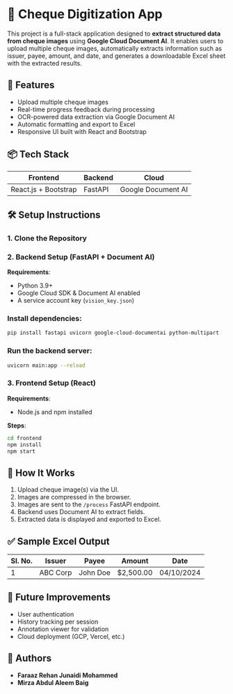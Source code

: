 # 🧾 Cheque Digitization App

This project is a full-stack application designed to **extract structured data from cheque images** using **Google Cloud Document AI**. It enables users to upload multiple cheque images, automatically extracts information such as issuer, payee, amount, and date, and generates a downloadable Excel sheet with the extracted results.

## 🚀 Features

- Upload multiple cheque images
- Real-time progress feedback during processing
- OCR-powered data extraction via Google Document AI
- Automatic formatting and export to Excel
- Responsive UI built with React and Bootstrap

## 📦 Tech Stack

| Frontend                | Backend    | Cloud                |
|------------------------|------------|----------------------|
| React.js + Bootstrap   | FastAPI    | Google Document AI   |

## 🛠️ Setup Instructions

### 1. Clone the Repository



### 2. Backend Setup (FastAPI + Document AI)

**Requirements**:

- Python 3.9+
- Google Cloud SDK & Document AI enabled
- A service account key (`vision_key.json`)

### Install dependencies:

```bash
pip install fastapi uvicorn google-cloud-documentai python-multipart
```

### Run the backend server:

```bash
uvicorn main:app --reload
```

### 3. Frontend Setup (React)

**Requirements**:

- Node.js and npm installed

**Steps**:

```bash
cd frontend
npm install
npm start
```

## 📸 How It Works

1. Upload cheque image(s) via the UI.
2. Images are compressed in the browser.
3. Images are sent to the `/process` FastAPI endpoint.
4. Backend uses Document AI to extract fields.
5. Extracted data is displayed and exported to Excel.


## ✅ Sample Excel Output

| Sl. No. | Issuer    | Payee    | Amount    | Date       |
|---------|-----------|----------|-----------|------------|
| 1       | ABC Corp  | John Doe | $2,500.00 | 04/10/2024 |

## 🧰 Future Improvements

- User authentication  
- History tracking per session  
- Annotation viewer for validation  
- Cloud deployment (GCP, Vercel, etc.)

## 👤 Authors

- **Faraaz Rehan Junaidi Mohammed**
- **Mirza Abdul Aleem Baig**

